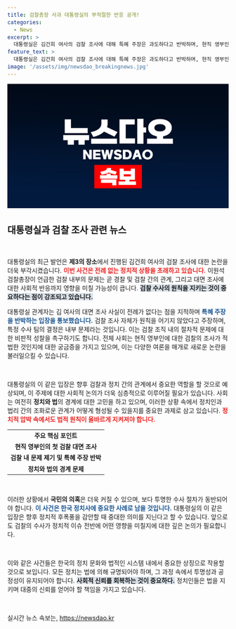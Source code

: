 ```yaml
---
title: 검찰총장 사과 대통령실의 부적절한 반응 공개!
categories:
  - News
excerpt: >
  대통령실은 김건희 여사의 검찰 조사에 대해 특혜 주장은 과도하다고 반박하며, 현직 영부인의 첫 대면 조사는 전례 없던 일이라고 강조했습니다. 긴박한 수사의 이면, 과연 진실은 무엇일까요?
feature_text: >
  대통령실은 김건희 여사의 검찰 조사에 대해 특혜 주장은 과도하다고 반박하며, 현직 영부인의 첫 대면 조사는 전례 없던 일이라고 강조했습니다. 긴박한 수사의 이면, 과연 진실은 무엇일까요?
image: '/assets/img/newsdao_breakingnews.jpg'
---
```


<p><img src="/assets/img/newsdao_breakingnews.jpg" alt="implanttips 속보" /></p>

<h2 data-ke-size="size26">대통령실과 검찰 조사 관련 뉴스</h2>

<p data-ke-size="size16">&nbsp;</p>

<p>대통령실의 최근 발언은 <strong>제3의 장소</strong>에서 진행된 김건희 여사의 검찰 조사에 대한 논란을 더욱 부각시켰습니다. <b><span style="color: #ee2323;">이번 사건은 전례 없는 정치적 상황을 초래하고 있습니다.</span></b> 이원석 검찰총장이 언급한 검찰 내부의 문제는 곧 경찰 및 검찰 간의 관계, 그리고 대면 조사에 대한 사회적 반응까지 영향을 미칠 가능성이 큽니다. <b><span style="background-color: #21538527;">검찰 수사의 원칙을 지키는 것이 중요하다는 점이 강조되고 있습니다.</span></b></p>

<p>대통령실 관계자는 김 여사의 대면 조사 사실이 전례가 없다는 점을 지적하며 <b><span style="color: #1a5490;">특혜 주장을 반박하는 입장을 통보했습니다.</span></b> 검찰 조사 자체가 원칙을 어기지 않았다고 주장하며, 특정 수사 팀의 결정은 내부 문제라는 것입니다. 이는 검찰 조직 내의 절차적 문제에 대한 비판적 성찰을 촉구하기도 합니다. 전체 사회는 현직 영부인에 대한 검찰의 조사가 적법한 것인지에 대한 궁금증을 가지고 있으며, 이는 다양한 여론을 매개로 새로운 논란을 불러일으킬 수 있습니다.</p>

<p data-ke-size="size16">&nbsp;</p>

<p>대통령실의 이 같은 입장은 향후 검찰과 정치 간의 관계에서 중요한 역할을 할 것으로 예상되며, 이 주제에 대한 사회적 논의가 더욱 심층적으로 이루어질 필요가 있습니다. 사회는 여전히 <strong>정치와 법</strong>의 경계에 대한 고민을 하고 있으며, 이러한 상황 속에서 정치인과 법리 간의 조화로운 관계가 어떻게 형성될 수 있을지를 중요한 과제로 삼고 있습니다. <b><span style="color: #ee2323;">정치적 압박 속에서도 법적 원칙이 올바르게 지켜져야 합니다.</span></b> </p>

<table>
    <tr>
        <td style="text-align: center; height: 17px;"><b>주요 핵심 포인트</b></td>
    </tr>
    <tr>
        <td style="text-align: center; height: 17px;"><b>현직 영부인의 첫 검찰 대면 조사</b></td>
    </tr>
    <tr>
        <td style="text-align: center; height: 17px;"><b>검찰 내 문제 제기 및 특혜 주장 반박</b></td>
    </tr>
    <tr>
        <td style="text-align: center; height: 17px;"><b>정치와 법의 경계 문제</b></td>
    </tr>
</table>

<p data-ke-size="size16">&nbsp;</p>

<p>이러한 상황에서 <strong>국민의 의혹</strong>은 더욱 커질 수 있으며, 보다 투명한 수사 절차가 동반되어야 합니다. <b><span style="color: #1a5490;">이 사건은 한국 정치사에 중요한 사례로 남을 것입니다.</span></b> 대통령실의 이 같은 입장은 향후 정치적 후폭풍을 감안할 때 중대한 의미를 지닌다고 할 수 있습니다. 앞으로도 검찰의 수사가 정치적 이슈 전반에 어떤 영향을 미칠지에 대한 깊은 논의가 필요합니다.</p>

<p data-ke-size="size16">&nbsp;</p>

<p>이와 같은 사건들은 한국의 정치 문화와 법적인 시스템 내에서 중요한 상징으로 작용할 것으로 보입니다. 모든 정치는 법에 의해 규명되어야 하며, 그 과정 속에서 투명성과 공정성이 유지되어야 합니다. <b><span style="background-color: #21538527;">사회적 신뢰를 회복하는 것이 중요하다.</span></b> 정치인들은 법을 지키며 대중의 신뢰를 얻어야 할 책임을 가지고 있습니다. </p>

<p data-ke-size="size16">&nbsp;</p>
실시간 뉴스 속보는, <a href="https://newsdao.kr" rel="dofollow">https://newsdao.kr</a>


